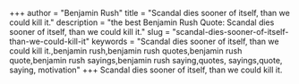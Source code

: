 +++
author = "Benjamin Rush"
title = "Scandal dies sooner of itself, than we could kill it."
description = "the best Benjamin Rush Quote: Scandal dies sooner of itself, than we could kill it."
slug = "scandal-dies-sooner-of-itself-than-we-could-kill-it"
keywords = "Scandal dies sooner of itself, than we could kill it.,benjamin rush,benjamin rush quotes,benjamin rush quote,benjamin rush sayings,benjamin rush saying,quotes, sayings,quote, saying, motivation"
+++
Scandal dies sooner of itself, than we could kill it.
